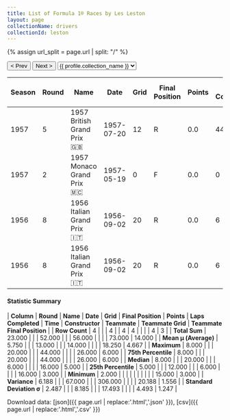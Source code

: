 ```yaml
---
title: List of Formula 1® Races by Les Leston
layout: page
collectionName: drivers
collectionId: leston
---
```


{% assign url_split = page.url | split: "/" %}
<div id="collection-navigation">
<button onclick="selector.options[selector.selectedIndex-1].value && (window.location = selector.options[selector.selectedIndex-1].value);">&lt; Prev</button>
<button onclick="selector.options[selector.selectedIndex+1].value && (window.location = selector.options[selector.selectedIndex+1].value);">Next &gt;</button>
<select id="selector" onchange="this.options[this.selectedIndex].value && (window.location = this.options[this.selectedIndex].value);">
  {% for collectionId in site.data[page.collectionName].refs %}
    {% if collectionId == page.collectionId %}
      {% assign selected = "selected" %}
    {% else %}
      {% assign selected = "" %}
    {% endif %}
    {% assign profile = site.data[page.collectionName][collectionId].profile %}
    <option value="/f1/{{ page.collectionName }}/{{ collectionId }}/{{ url_split[4] }}" {{ selected }}>{{ profile.collection_name }}</option>
  {% endfor %}
</select>
</div>

| Season | Round | Name | Date | Grid | Final Position | Points | Laps Completed | Time | Constructor | Teammate | Teammate Grid | Teammate Final Position |
|--|--|--|--|--|--|--|--|--|--|--|--|--|
| 1957 | 5 | 1957 British Grand Prix 🇬🇧 | 1957-07-20 | 12 | R | 0.0 | 44 |   | BRM 🇬🇧 | [Jack Fairman 🇬🇧](/f1/drivers/fairman) | 16 | R |
| 1957 | 2 | 1957 Monaco Grand Prix 🇲🇨 | 1957-05-19 | 0 | F | 0.0 | 0 |   | Cooper 🇬🇧 | [Jack Brabham 🇦🇺](/f1/drivers/jack_brabham) | 15 | 6 |
| 1956 | 8 | 1956 Italian Grand Prix 🇮🇹 | 1956-09-02 | 20 | R | 0.0 | 6 |   | Connaught 🇬🇧 | [Ron Flockhart 🇬🇧](/f1/drivers/flockhart) | 26 | 3 |
| 1956 | 8 | 1956 Italian Grand Prix 🇮🇹 | 1956-09-02 | 20 | R | 0.0 | 6 |   | Connaught 🇬🇧 | [Jack Fairman 🇬🇧](/f1/drivers/fairman) | 16 | 5 |

#### Statistic Summary

| **Column** | **Round** | **Name** | **Date** | **Grid** | **Final Position** | **Points** | **Laps Completed** | **Time** | **Constructor** | **Teammate** | **Teammate Grid** | **Teammate Final Position** |
| **Row Count** | 4 |  |  | 4 |  | 4 | 4 |  |  |  | 4 | 3 |
| **Total Sum** | 23.000 |  |  | 52.000 |  |  | 56.000 |  |  |  | 73.000 | 14.000 |
| **Mean μ (Average)** | 5.750 |  |  | 13.000 |  |  | 14.000 |  |  |  | 18.250 | 4.667 |
| **Maximum** | 8.000 |  |  | 20.000 |  |  | 44.000 |  |  |  | 26.000 | 6.000 |
| **75th Percentile** | 8.000 |  |  | 20.000 |  |  | 44.000 |  |  |  | 26.000 | 6.000 |
| **Median** | 8.000 |  |  | 20.000 |  |  | 6.000 |  |  |  | 16.000 | 5.000 |
| **25th Percentile** | 5.000 |  |  | 12.000 |  |  | 6.000 |  |  |  | 16.000 | 3.000 |
| **Minimum** | 2.000 |  |  |  |  |  |  |  |  |  | 15.000 | 3.000 |
| **Variance** | 6.188 |  |  | 67.000 |  |  | 306.000 |  |  |  | 20.188 | 1.556 |
| **Standard Deviation σ** | 2.487 |  |  | 8.185 |  |  | 17.493 |  |  |  | 4.493 | 1.247 |

Download data: [json]({{ page.url | replace:'.html','.json' }}), [csv]({{ page.url | replace:'.html','.csv' }})
